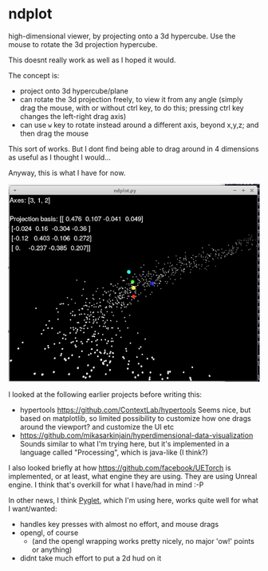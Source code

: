 # ndplot

high-dimensional viewer, by projecting onto a 3d hypercube.  Use the mouse to rotate the 3d projection hypercube.

This doesnt really work as well as I hoped it would.

The concept is:
- project onto 3d hypercube/plane
- can rotate the 3d projection freely, to view it from any angle (simply drag the mouse, with or without ctrl
key, to do this;  pressing ctrl key changes the left-right drag axis)
- can use `w` key to rotate instead around a different axis, beyond x,y,z; and then drag the mouse

This sort of works.  But I dont find being able to drag around in 4 dimensions as useful as I thought I would...

Anyway, this is what I have for now.

![](img/ndplotb.png)

I looked at the following earlier projects before writing this:

- hypertools https://github.com/ContextLab/hypertools  Seems nice, but based on matplotlib, so limited possibility to customize how one drags around the viewport?  and customize the UI etc
- https://github.com/mikasarkinjain/hyperdimensional-data-visualization  Sounds similar to what I'm trying here, but it's implemented in a language called "Processing", which is java-like (I think?)

I also looked briefly at how https://github.com/facebook/UETorch is implemented, or at least, what engine they are using.  They are using Unreal engine.  I think that's overkill for what I have/had in mind :-P

In other news, I think [Pyglet](https://bitbucket.org/pyglet/pyglet/wiki/Home), which I'm using here, works quite well for what I want/wanted:
- handles key presses with almost no effort, and mouse drags
- opengl, of course
  - (and the opengl wrapping works pretty nicely, no major 'ow!' points or anything)
- didnt take much effort to put a 2d hud on it
